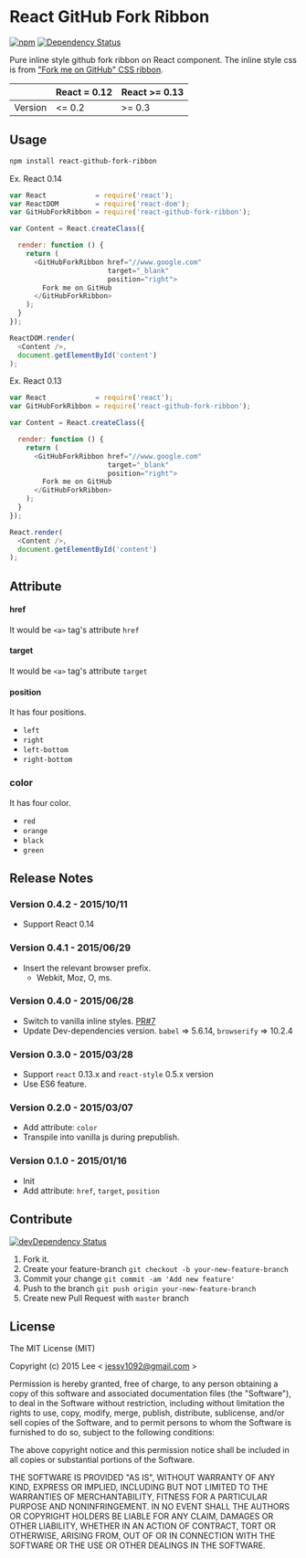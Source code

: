 React GitHub Fork Ribbon
=============
[![npm][npm-image]][npm-url] [![Dependency Status][david-dm-image]][david-dm-url]

Pure inline style github fork ribbon on React component. The inline style css is from ["Fork me on GitHub" CSS ribbon](http://simonwhitaker.github.io/github-fork-ribbon-css/).

|         | React = 0.12 | React >= 0.13 |
| ------- | ------------ | ------------- |
| Version | <= 0.2       | >= 0.3        |

## Usage

```sh
npm install react-github-fork-ribbon
```

Ex. React 0.14
```js
var React            = require('react');
var ReactDOM         = require('react-dom');
var GitHubForkRibbon = require('react-github-fork-ribbon');

var Content = React.createClass({

  render: function () {
    return (
      <GitHubForkRibbon href="//www.google.com"
                        target="_blank"
                        position="right">
        Fork me on GitHub
      </GitHubForkRibbon>
    );
  }
});

ReactDOM.render(
  <Content />,
  document.getElementById('content')
);
```

Ex. React 0.13
```js
var React            = require('react');
var GitHubForkRibbon = require('react-github-fork-ribbon');

var Content = React.createClass({

  render: function () {
    return (
      <GitHubForkRibbon href="//www.google.com"
                        target="_blank"
                        position="right">
        Fork me on GitHub
      </GitHubForkRibbon>
    );
  }
});

React.render(
  <Content />,
  document.getElementById('content')
);
```

## Attribute

#### href

It would be `<a>` tag's attribute `href`

#### target

It would be `<a>` tag's attribute `target`

#### position

It has four positions.
- `left`
- `right`
- `left-bottom`
- `right-bottom`

### color

It has four color.
- `red`
- `orange`
- `black`
- `green`

## Release Notes

### Version 0.4.2 - 2015/10/11

- Support React 0.14

### Version 0.4.1 - 2015/06/29

- Insert the relevant browser prefix.
  + Webkit, Moz, O, ms.

### Version 0.4.0 - 2015/06/28

- Switch to vanilla inline styles. [PR#7](https://github.com/jessy1092/react-github-fork-ribbon/pull/7)
- Update Dev-dependencies version. `babel` => 5.6.14, `browserify` => 10.2.4

### Version 0.3.0 - 2015/03/28

- Support `react` 0.13.x and `react-style` 0.5.x version
- Use ES6 feature.

### Version 0.2.0 - 2015/03/07

- Add attribute: `color`
- Transpile into vanilla js during prepublish.

### Version 0.1.0 - 2015/01/16

- Init
- Add attribute: `href`, `target`, `position`

## Contribute
[![devDependency Status][david-dm-dev-image]][david-dm-dev-url]

1. Fork it.
2. Create your feature-branch `git checkout -b your-new-feature-branch`
3. Commit your change `git commit -am 'Add new feature'`
4. Push to the branch `git push origin your-new-feature-branch`
5. Create new Pull Request with `master` branch

## License

The MIT License (MIT)

Copyright (c) 2015 Lee  < jessy1092@gmail.com >

Permission is hereby granted, free of charge, to any person obtaining a copy of
this software and associated documentation files (the "Software"), to deal in
the Software without restriction, including without limitation the rights to
use, copy, modify, merge, publish, distribute, sublicense, and/or sell copies of
the Software, and to permit persons to whom the Software is furnished to do so,
subject to the following conditions:

The above copyright notice and this permission notice shall be included in all
copies or substantial portions of the Software.

THE SOFTWARE IS PROVIDED "AS IS", WITHOUT WARRANTY OF ANY KIND, EXPRESS OR
IMPLIED, INCLUDING BUT NOT LIMITED TO THE WARRANTIES OF MERCHANTABILITY, FITNESS
FOR A PARTICULAR PURPOSE AND NONINFRINGEMENT. IN NO EVENT SHALL THE AUTHORS OR
COPYRIGHT HOLDERS BE LIABLE FOR ANY CLAIM, DAMAGES OR OTHER LIABILITY, WHETHER
IN AN ACTION OF CONTRACT, TORT OR OTHERWISE, ARISING FROM, OUT OF OR IN
CONNECTION WITH THE SOFTWARE OR THE USE OR OTHER DEALINGS IN THE SOFTWARE.

[react-github-fork-ribbon-url]: https://github.com/jessy1092/react-github-fork-ribbon/releases

[npm-image]: https://img.shields.io/npm/v/react-github-fork-ribbon.svg?style=flat-square
[npm-url]: https://www.npmjs.com/package/react-github-fork-ribbon

[david-dm-image]: https://david-dm.org/jessy1092/react-github-fork-ribbon.svg?style=flat-square
[david-dm-url]: https://david-dm.org/jessy1092/react-github-fork-ribbon

[david-dm-dev-image]: https://david-dm.org/jessy1092/react-github-fork-ribbon/dev-status.svg?style=flat-square
[david-dm-dev-url]: https://david-dm.org/jessy1092/react-github-fork-ribbon#info=devDependencies

